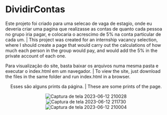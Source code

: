 # DividirContas
Este projeto foi criado para uma selecao de vaga de estagio, onde eu deveria criar uma pagina que realizasse as contas de quanto cada pessoa no grupo iria pagar, e colocaria o acrescimo de 5% na conta particular de cada um. | This project was created for an internship vacancy selection, where I should create a page that would carry out the calculations of how much each person in the group would pay, and would add the 5% in the private account of each one.

Para visualização do site, basta baixar os arquivos numa mesma pasta e executar o index.html em um navegador. | To view the site, just download the files in the same folder and run index.html in a browser.
<div align="center">
Esses são alguns prints da página. | These are some prints of the page.

![Captura de tela 2023-06-12 210028](https://github.com/0aquarianjo/DividirContas/assets/130726878/2e3fa66c-73df-428b-8c83-cb777d2dc1a7)
![Captura de tela 2023-06-12 211730](https://github.com/0aquarianjo/DividirContas/assets/130726878/7d3c6def-993e-4fc8-b7c8-1589b26bf290)
![Captura de tela 2023-06-12 210004](https://github.com/0aquarianjo/DividirContas/assets/130726878/cae02bb3-563c-484a-a7d6-d712698d5aa5)
</div>
